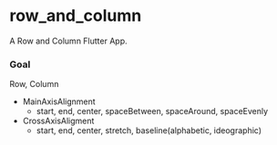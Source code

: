 # row_and_column

A Row and Column Flutter App.

### Goal

Row, Column
- MainAxisAlignment
  - start, end, center, spaceBetween, spaceAround, spaceEvenly
- CrossAxisAligment
  - start, end, center, stretch, baseline(alphabetic, ideographic)
